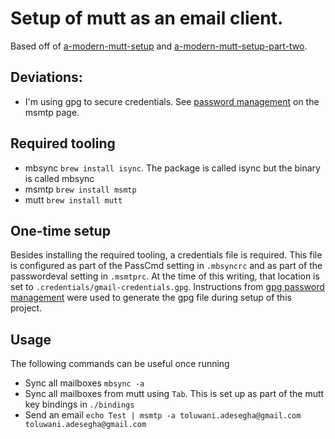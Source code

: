 # Setup of mutt as an email client.
Based off of [a-modern-mutt-setup](https://webgefrickel.de/blog/a-modern-mutt-setup) and [a-modern-mutt-setup-part-two](https://webgefrickel.de/blog/a-modern-mutt-setup-part-two).

## Deviations:
- I'm using gpg to secure credentials. See [password management](https://wiki.archlinux.org/index.php/msmtp#Password_management) on the msmtp page.

## Required tooling
- mbsync `brew install isync`. The package is called isync but the binary is called mbsync
- msmtp `brew install msmtp`
- mutt `brew install mutt`

## One-time setup
Besides installing the required tooling, a credentials file is required. This file is configured as part of the PassCmd setting in `.mbsyncrc` and as part of the passwordeval setting in `.msmtprc`. At the time of this writing, that location is set to `.credentials/gmail-credentials.gpg`.
Instructions from [gpg password management](https://wiki.archlinux.org/index.php/msmtp#Password_management) were used to generate the gpg file during setup of this project.

## Usage
The following commands can be useful once running
- Sync all mailboxes `mbsync -a`
- Sync all mailboxes from mutt using `Tab`. This is set up as part of the mutt key bindings in `./bindings`
- Send an email `echo Test | msmtp -a toluwani.adesegha@gmail.com toluwani.adesegha@gmail.com`
